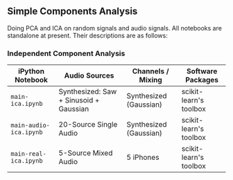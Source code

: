 ## Simple Components Analysis

Doing PCA and ICA on random signals and audio signals. All notebooks are standalone at present. Their descriptions are as follows:

### Independent Component Analysis

| iPython Notebook | Audio Sources    | Channels / Mixing | Software Packages |
| ---------------- | ---------------- | ---------------- | ---------------- |
|`main-ica.ipynb`  | Synthesized: Saw + Sinusoid + Gaussian | Synthesized (Gaussian) | scikit-learn's toolbox |
|`main-audio-ica.ipynb`  | 20-Source Single Audio | Synthesized (Gaussian) | scikit-learn's toolbox |
|`main-real-ica.ipynb`  | 5-Source Mixed Audio | 5 iPhones | scikit-learn's toolbox |